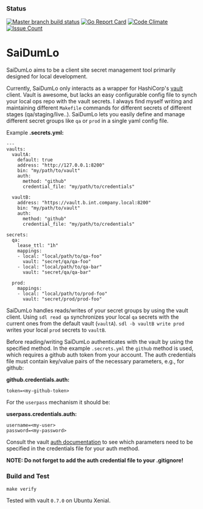 ### Status
[![Master branch build status](https://api.travis-ci.org/fishi0x01/saidumlo.svg?branch=master)](https://travis-ci.org/fishi0x01/saidumlo.svg?branch=master)
[![Go Report Card](https://goreportcard.com/badge/github.com/fishi0x01/saidumlo)](https://goreportcard.com/report/github.com/fishi0x01/saidumlo)
[![Code Climate](https://codeclimate.com/github/fishi0x01/saidumlo/badges/gpa.svg)](https://codeclimate.com/github/fishi0x01/saidumlo)
[![Issue Count](https://codeclimate.com/github/fishi0x01/saidumlo/badges/issue_count.svg)](https://codeclimate.com/github/fishi0x01/saidumlo)

# SaiDumLo

SaiDumLo aims to be a client site secret management tool primarily designed for local development. 

Currently, SaiDumLo only interacts as a wrapper for HashiCorp's [vault](https://www.vaultproject.io/) client. 
Vault is awesome, but lacks an easy configurable config file to synch your local ops repo with the vault secrets. 
I always find myself writing and maintaining different `Makefile` commands for different secrets of different stages (qa/staging/live..).
SaiDumLo lets you easily define and manage different secret groups like `qa` or `prod` in a single yaml config file. 

Example **.secrets.yml:**
```
---
vaults:
  vaultA:
    default: true
    address: "http://127.0.0.1:8200"
    bin: "my/path/to/vault"
    auth:
      method: "github"
      credential_file: "my/path/to/credentials"

  vaultB:
    address: "https://vault.b.int.company.local:8200"
    bin: "my/path/to/vault"
    auth:
      method: "github"
      credential_file: "my/path/to/credentials"

secrets:
  qa:
    lease_ttl: "1h"
    mappings:
    - local: "local/path/to/qa-foo"
      vault: "secret/qa/qa-foo"
    - local: "local/path/to/qa-bar"
      vault: "secret/qa/qa-bar"

  prod:
    mappings:
    - local: "local/path/to/prod-foo"
      vault: "secret/prod/prod-foo"

```

SaiDumLo handles reads/writes of your secret groups by using the vault client. 
Using `sdl read qa` synchronizes your local `qa` secrets with the current ones from the default vault (`vaultA`). 
`sdl -b vaultB write prod` writes your local `prod` secrets to `vaultB`. 

Before reading/writing SaiDumLo authenticates with the vault by using the specified method. 
In the example `.secrets.yml` the `github` method is used, which requires a github auth token from your account. 
The auth credentials file must contain key/value pairs of the necessary parameters, e.g., for github:

**github.credentials.auth:**
```
token=<my-github-token>
```

For the `userpass` mechanism it should be:

**userpass.credentials.auth:**
```
username=<my-user>
password=<my-password>
```

Consult the vault [auth documentation](https://www.vaultproject.io/docs/auth/index.html) to see which parameters need to be specified in the credentials file for your auth method. 

**NOTE: Do not forget to add the auth credential file to your .gitignore!**

### Build and Test

```
make verify
```

Tested with vault `0.7.0` on Ubuntu Xenial.

